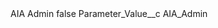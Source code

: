 <?xml version="1.0" encoding="UTF-8"?>
<CustomMetadata xmlns="http://soap.sforce.com/2006/04/metadata" xmlns:xsi="http://www.w3.org/2001/XMLSchema-instance" xmlns:xsd="http://www.w3.org/2001/XMLSchema">
    <label>AIA Admin</label>
    <protected>false</protected>
    <values>
        <field>Parameter_Value__c</field>
        <value xsi:type="xsd:string">AIA_Admin</value>
    </values>
</CustomMetadata>

